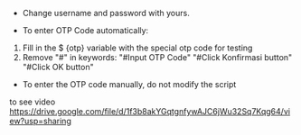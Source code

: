 - Change username and password with yours.

- To enter OTP Code automatically:
1. Fill in the $ {otp} variable with the special otp code for testing
2. Remove "#" in keywords:
     "#Input OTP Code"
     "#Click Konfirmasi button"
     "#Click OK button"

- To enter the OTP code manually, do not modify the script

to see video
https://drive.google.com/file/d/1f3b8akYGqtgnfywAJC6jWu32Sq7Kqg64/view?usp=sharing
